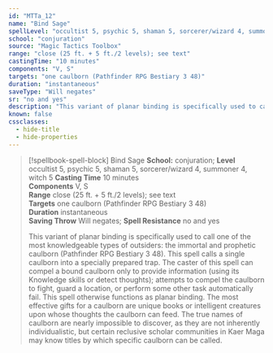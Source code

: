 ```yaml
---
id: "MTTa_12"
name: "Bind Sage"
spellLevel: "occultist 5, psychic 5, shaman 5, sorcerer/wizard 4, summoner 4, witch 5"
school: "conjuration"
source: "Magic Tactics Toolbox"
range: "close (25 ft. + 5 ft./2 levels); see text"
castingTime: "10 minutes"
components: "V, S"
targets: "one caulborn (Pathfinder RPG Bestiary 3 48)"
duration: "instantaneous"
saveType: "Will negates"
sr: "no and yes"
description: "This variant of planar binding is specifically used to call one of the most knowledgeable types of outsiders: the immortal and prophetic caulborn (Pathfinder RPG Bestiary 3 48). This spell calls a single caulborn into a specially prepared trap. The caster of this spell can compel a bound caulborn only to provide information (using its Knowledge skills or detect thoughts); attempts to compel the caulborn to fight, guard a location, or perform some other task automatically fail.  This spell otherwise functions as planar binding. The most effective gifts for a caulborn are unique books or intelligent creatures upon whose thoughts the caulborn can feed. The true names of caulborn are nearly impossible to discover, as they are not inherently individualistic, but certain reclusive scholar communities in Kaer Maga may know titles by which specific caulborn can be called."
known: false
cssclasses:
  - hide-title
  - hide-properties
---
```


> [!spellbook-spell-block] Bind Sage
> **School:** conjuration; **Level** occultist 5, psychic 5, shaman 5, sorcerer/wizard 4, summoner 4, witch 5
> **Casting Time** 10 minutes  
> **Components** V, S  
> **Range** close (25 ft. + 5 ft./2 levels); see text  
> **Targets** one caulborn (Pathfinder RPG Bestiary 3 48)  
> **Duration** instantaneous  
> **Saving Throw** Will negates; **Spell Resistance** no and yes
> 
> This variant of planar binding is specifically used to call one of the most knowledgeable types of outsiders: the immortal and prophetic caulborn (Pathfinder RPG Bestiary 3 48). This spell calls a single caulborn into a specially prepared trap. The caster of this spell can compel a bound caulborn only to provide information (using its Knowledge skills or detect thoughts); attempts to compel the caulborn to fight, guard a location, or perform some other task automatically fail.  This spell otherwise functions as planar binding. The most effective gifts for a caulborn are unique books or intelligent creatures upon whose thoughts the caulborn can feed. The true names of caulborn are nearly impossible to discover, as they are not inherently individualistic, but certain reclusive scholar communities in Kaer Maga may know titles by which specific caulborn can be called.